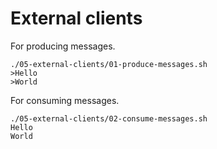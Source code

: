 # External clients

For producing messages.

```shell
./05-external-clients/01-produce-messages.sh 
>Hello
>World
```

For consuming messages.

```shell
./05-external-clients/02-consume-messages.sh 
Hello
World
```